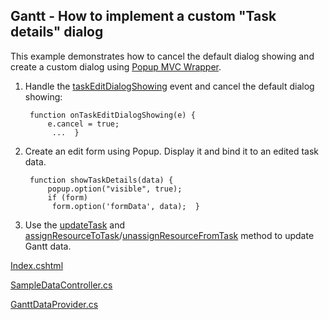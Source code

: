 
## Gantt - How to implement a custom "Task details" dialog

This example demonstrates how to cancel the default dialog showing and create a custom dialog using [Popup MVC Wrapper](https://js.devexpress.com/Documentation/ApiReference/UI_Widgets/dxPopup/). 
1. Handle the [taskEditDialogShowing](https://js.devexpress.com/Documentation/ApiReference/UI_Widgets/dxGantt/Events/#taskEditDialogShowing) event and cancel the default dialog showing:
   
        function onTaskEditDialogShowing(e) { 
			e.cancel = true;
        	 ...  } 
		 
2. Create an edit form using Popup. Display it and bind it to an edited task data.
 
        function showTaskDetails(data) { 
			popup.option("visible", true);
        	if (form)
           	 form.option('formData', data);  } 
		 
3.  Use the [updateTask](https://js.devexpress.com/Documentation/ApiReference/UI_Widgets/dxGantt/Methods/#updateTaskkey_data) and [assignResourceToTask](https://js.devexpress.com/Documentation/ApiReference/UI_Widgets/dxGantt/Methods/#assignResourceToTaskresourceKey_taskKey)/[unassignResourceFromTask](https://js.devexpress.com/Documentation/ApiReference/UI_Widgets/dxGantt/Methods/#unassignResourceFromTaskresourceKey_taskKey) method to update Gantt data. 

 [Index.cshtml](https://github.com/DevExpress-Examples/devextreme-gantt--how-to-create-a-custom-task-details-dialog/blob/20.2.3%2B/CS/DevExtremeMvcApp1/Views/Home/Index.cshtml "Index.cshtml")

[SampleDataController.cs](https://github.com/DevExpress-Examples/devextreme-gantt--how-to-create-a-custom-task-details-dialog/blob/20.2.3%2B/CS/DevExtremeMvcApp1/Controllers/SampleDataController.cs "SampleDataController.cs")

 [GanttDataProvider.cs](http://https://github.com/DevExpress-Examples/devextreme-gantt--how-to-create-a-custom-task-details-dialog/blob/20.2.3%2B/CS/DevExtremeMvcApp1/Models/GanttDataProvider.cs "GanttDataProvider.cs")
